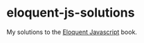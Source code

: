 # eloquent-js-solutions

My solutions to the [Eloquent Javascript](https://eloquentjavascript.net/) book.
